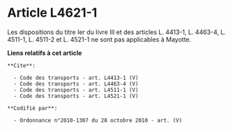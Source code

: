 # Article L4621-1

Les dispositions du titre Ier du livre III et des articles L. 4413-1, L. 4463-4, L. 4511-1, L. 4511-2 et L. 4521-1 ne sont
pas applicables à Mayotte.

**Liens relatifs à cet article**

	**Cite**:

	  - Code des transports - art. L4413-1 (V)
	  - Code des transports - art. L4463-4 (V)
	  - Code des transports - art. L4511-1 (V)
	  - Code des transports - art. L4521-1 (V)

	**Codifié par**:

	  - Ordonnance n°2010-1307 du 28 octobre 2010 - art. (V)
